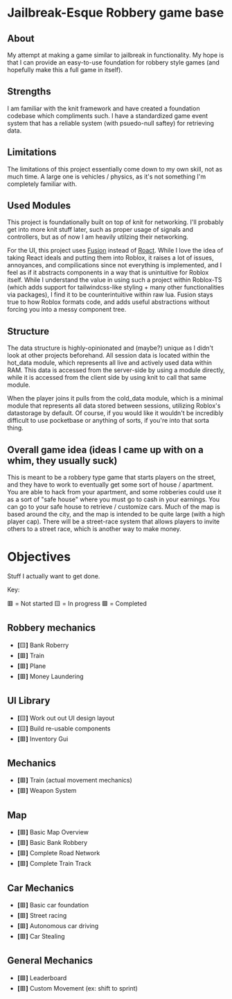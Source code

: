# Jailbreak-Esque Robbery game base

## About
My attempt at making a game similar to jailbreak in functionality. My hope is that I can provide an easy-to-use foundation for robbery style games (and hopefully make this a full game in itself).

## Strengths
I am familiar with the knit framework and have created a foundation codebase which compliments such. I have a standardized game event system that has a reliable system (with psuedo-null saftey) for retrieving data.

## Limitations
The limitations of this project essentially come down to my own skill, not as much time. A large one is vehicles / physics, as it's not something I'm completely familiar with.

## Used Modules
This project is foundationally built on top of knit for networking. I'll probably get into more knit stuff later, such as proper usage of signals and controllers, but as of now I am heavily utilzing their networking.

For the UI, this project uses [Fusion](https://elttob.uk/Fusion/0.2/) instead of [Roact](https://roblox.github.io/roact/). While I love the idea of taking React ideals and putting them into Roblox, it raises a lot of issues, annoyances, and compilications since not everything is implemented, and I feel as if it abstracts components in a way that is unintuitive for Roblox itself. While I understand the value in using such a project within Roblox-TS (which adds support for tailwindcss-like styling + many other functionalities via packages), I find it to be counterintuitive within raw lua. Fusion stays true to how Roblox formats code, and adds useful abstractions without forcing you into a messy component tree.

## Structure
The data structure is highly-opinionated and (maybe?) unique as I didn't look at other projects beforehand. All session data is located within the hot_data module, which represents all live and actively used data within RAM. This data is accessed from the server-side by using a module directly, while it is accessed from the client side by using knit to call that same module.

When the player joins it pulls from the cold_data module, which is a minimal module that represents all data stored between sessions, utilizing Roblox's datastorage by default. Of course, if you would like it wouldn't be incredibly difficult to use pocketbase or anything of sorts, if you're into that sorta thing.

## Overall game idea (ideas I came up with on a whim, they usually suck)
This is meant to be a robbery type game that starts players on the street, and they have to work to eventually get some sort of house / apartment. You are able to hack from your apartment, and some robberies could use it as a sort of "safe house" where you must go to cash in your earnings. You can go to your safe house to retrieve / customize cars. Much of the map is based around the city, and the map is intended to be quite large (with a high player cap). There will be a street-race system that allows players to invite others to a street race, which is another way to make money. 

# Objectives
Stuff I actually want to get done.

Key:

🟥 = Not started
🟨 = In progress
🟩 = Completed

## Robbery mechanics
- **[**🟨**]** Bank Roberry
- **[**🟥**]** Train
- **[**🟥**]** Plane
- **[**🟥**]** Money Laundering
## UI Library
- **[**🟨**]** Work out out UI design layout
- **[**🟨**]** Build re-usable components
- **[**🟥**]** Inventory Gui
## Mechanics
- **[**🟥**]** Train (actual movement mechanics)
- **[**🟥**]** Weapon System
## Map
- **[**🟥**]** Basic Map Overview
- **[**🟥**]** Basic Bank Robbery
- **[**🟥**]** Complete Road Network
- **[**🟥**]** Complete Train Track
## Car Mechanics
- **[**🟥**]** Basic car foundation
- **[**🟥**]** Street racing
- **[**🟥**]** Autonomous car driving
- **[**🟥**]** Car Stealing
## General Mechanics
- **[**🟩**]** Leaderboard
- **[**🟥**]** Custom Movement (ex: shift to sprint)